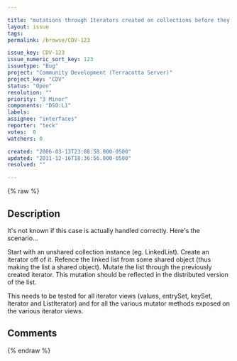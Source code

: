 ```yaml
---

title: "mutations through Iterators created on collections before they become shared..."
layout: issue
tags: 
permalink: /browse/CDV-123

issue_key: CDV-123
issue_numeric_sort_key: 123
issuetype: "Bug"
project: "Community Development (Terracotta Server)"
project_key: "CDV"
status: "Open"
resolution: ""
priority: "3 Minor"
components: "DSO:L1"
labels: 
assignee: "interfaces"
reporter: "teck"
votes:  0
watchers: 0

created: "2006-03-13T23:08:58.000-0500"
updated: "2011-12-16T18:36:56.000-0500"
resolved: ""

---
```




{% raw %}



## Description

<div markdown="1" class="description">

It's not known if this case is actually handled correctly. Here's the scenario...

Start with an unshared collection instance (eg. LinkedList). Create an iterator off of it. Refence the linked list from some shared object (thus making the list a shared object). Mutate the list through the previously created iterator. This mutation should be reflected in the distributed version of the list. 

This needs to be tested for all iterator views (values, entrySet, keySet, Iterator and ListIterator) and for all the various mutator methods exposed on the various iterator views. 



</div>

## Comments



{% endraw %}

